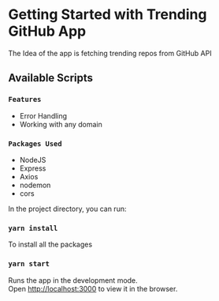 # Getting Started with Trending GitHub App

The Idea of the app is fetching trending repos from GitHub API

## Available Scripts

### `Features`
 - Error Handling
 - Working with any domain

### `Packages Used`

 - NodeJS
 - Express
 - Axios
 - nodemon
 - cors

In the project directory, you can run:
### `yarn install`
To install all the packages

### `yarn start`

Runs the app in the development mode.\
Open [http://localhost:3000](http://localhost:3000) to view it in the browser.
